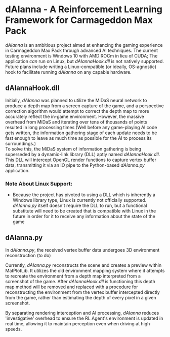 # dAIanna - A Reinforcement Learning Framework for Carmageddon Max Pack

_dAIanna_ is an ambitious project aimed at enhancing the gaming experience in Carmageddon Max Pack through advanced AI techniques. The current testing environment is Windows 10 with AMD ROCm in lieu of CUDA; The application _can_ run on Linux, but _dAIannaHook.dll_ is not natively supported. Future plans include writing a Linux-compatible (or ideally, OS-agnostic) hook to facilitate running _dAIanna_ on any capable hardware.

## dAIannaHook.dll
Initially, _dAIanna_ was planned to utilize the MiDaS neural network to produce a depth map from a screen capture of the game, and a perspective correction algorithm would attempt to correct the depth map to more accurately reflect the in-game environment. However, the massive overhead from MiDaS and iterating over tens of thousands of points resulted in long processing times (Well before any game-playing AI code gets written, the information gathering stage of each update needs to be fast enough to leave as much time as possible for the AI to process its surroundings.)  
To solve this, the MiDaS system of information gathering is being superseded by a dynamic-link library (DLL) aptly named _dAIannaHook.dll_. This DLL will intercept OpenGL render functions to capture vertex buffer data, transmitting it via an IO pipe to the Python-based _dAIanna.py_ application.

### Note About Linux Support:
- Because the project has pivoted to using a DLL which is inherently a Windows library type, Linux is currently not officially supported. _dAIanna.py_ itself doesn't require the DLL to run, but a functional substitute will need to be created that is compatible with Linux in the future in order for it to receive any information about the state of the game

## dAIanna.py


In _dAIanna.py_, the received vertex buffer data undergoes 3D environment reconstruction (to do)

Currently, _dAIanna.py_ reconstructs the scene and creates a preview within MatPlotLib. It utilizes the old environment mapping system where it attempts to recreate the environment from a depth map interpreted from a screenshot of the game. After _dAIannaHook.dll_ is functioning this depth map method will be removed and replaced with a procedure for reconstructing the environment from the vertex buffer intercepted directly from the game, rather than estimating the depth of every pixel in a given screenshot.

By separating rendering interception and AI processing, _dAIanna_ reduces 'investigative' overhead to ensure the RL Agent's environment is updated in real time, allowing it to maintain perception even when driving at high speeds.
